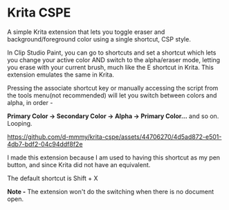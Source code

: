 # Krita CSPE

A simple Krita extension that lets you toggle eraser and background/foreground color using a single shortcut, CSP style.

In Clip Studio Paint, you can go to shortcuts and set a shortcut which lets you change your active color AND switch to the alpha/eraser mode, letting you erase with your current brush, much like the E shortcut in Krita.
This extension emulates the same in Krita.

Pressing the associate shortcut key or manually accessing the script from the tools menu(not recommended) will let you switch between colors and alpha, in order -

**Primary Color -> Secondary Color -> Alpha -> Primary Color...** and so on. Looping.



https://github.com/d-mmmy/krita-cspe/assets/44706270/4d5ad872-e501-4db7-bdf2-04c94ddf8f2e



I made this extension because I am used to having this shortcut as my pen button, and since Krita did not have an equivalent.

The default shortcut is Shift + X

**Note -** The extension won't do the switching when there is no document open.


[def]: cs
